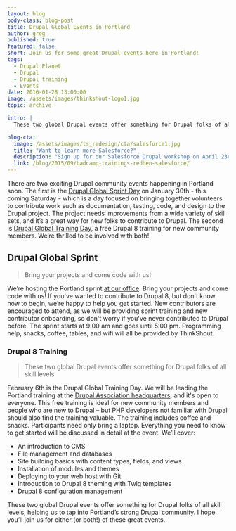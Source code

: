 ```yaml
---
layout: blog
body-class: blog-post
title: Drupal Global Events in Portland
author: greg
published: true
featured: false
short: Join us for some great Drupal events here in Portland!
tags:
  - Drupal Planet
  - Drupal
  - Drupal training
  - Events
date: 2016-01-28 13:00:00
image: /assets/images/thinkshout-logo1.jpg
topic: archive

intro: |  
  These two global Drupal events offer something for Drupal folks of all skill levels, helping us to tap into Portland’s strong Drupal community. I hope you’ll join us for either (or both!) of these great events.

blog-cta:  
  image: /assets/images/ts_redesign/cta/salesforce1.jpg
  title: "Want to learn more Salesforce?"
  description: "Sign up for our Salesforce Drupal workshop on April 23rd in rainy and gray Portland!"
  link: /blog/2015/09/badcamp-trainings-redhen-salesforce/
---
```


There are two exciting Drupal community events happening in Portland soon. The first is the [Drupal Global Sprint Day](https://groups.drupal.org/node/489228) on January 30th - this coming Saturday - which is a day focused on bringing together volunteers to contribute work such as documentation, testing, code, and design to the Drupal project. The project needs improvements from a wide variety of skill sets, and it’s a great way for new folks to contribute to Drupal. The second is [Drupal Global Training Day](https://assoc.drupal.org/global-training-day-portland-oregon-february-2016), a free Drupal 8 training for new community members. We’re thrilled to be involved with both!

## Drupal Global Sprint

<blockquote>Bring your projects and come code with us!</blockquote>

We’re hosting the Portland sprint [at our office](https://goo.gl/maps/2qjSPuVti6q). Bring your projects and come code with us! If you've wanted to contribute to Drupal 8, but don't know how to begin, we’re happy to help you get started. New contributors are encouraged to attend, as we will be providing sprint training and new contributor onboarding, so don't worry if you've never contributed to Drupal before. The sprint starts at 9:00 am and goes until 5:00 pm. Programming help, snacks, coffee, tables, and wifi will all be provided by ThinkShout.

### Drupal 8 Training

<blockquote>These two global Drupal events offer something for Drupal folks of all skill levels</blockquote>

February 6th is the Drupal Global Training Day. We will be leading the Portland training at the [Drupal Association headquarters](https://goo.gl/maps/bX8fPX8Csmv), and it's open to everyone. This free training is ideal for new community members and people who are new to Drupal – but PHP developers not familiar with Drupal should also find the training valuable. The training includes coffee and snacks. Participants need only bring a laptop. Everything you need to know to get started will be discussed in detail at the event. We’ll cover:

* An introduction to CMS
* File management and databases
* Site building basics with content types, fields, and views
* Installation of modules and themes
* Deploying to your web host with Git
* Introduction to Drupal 8 theming with Twig templates
* Drupal 8 configuration management

These two global Drupal events offer something for Drupal folks of all skill levels, helping us to tap into Portland’s strong Drupal community. I hope you’ll join us for either (or both!) of these great events.
